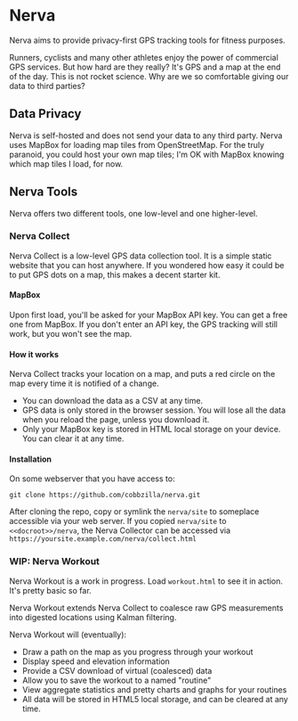 # Nerva

Nerva aims to provide privacy-first GPS tracking tools for fitness purposes.

Runners, cyclists and many other athletes enjoy the power of commercial GPS services. But how hard are they really? It's GPS and a map at the end of the day. This is not rocket science. Why are we so comfortable giving our data
to third parties?

## Data Privacy
Nerva is self-hosted and does not send your data to any third party.
Nerva uses MapBox for loading map tiles from OpenStreetMap.
For the truly paranoid, you could host your own map tiles; I'm OK with MapBox knowing which map tiles I load, for now.

## Nerva Tools
Nerva offers two different tools, one low-level and one higher-level.

### Nerva Collect
Nerva Collect is a low-level GPS data collection tool. It is a simple static website that you can host anywhere. If you wondered how easy it could be to put GPS dots on a map, this makes a decent starter kit.

#### MapBox
Upon first load, you'll be asked for your MapBox API key. You can get a free one from MapBox. If you don't enter an API key, the GPS tracking will still work, but you won't see the map.

#### How it works
Nerva Collect tracks your location on a map, and puts a red circle on the map every time it is notified of a change.
 * You can download the data as a CSV at any time.
 * GPS data is only stored in the browser session. You will lose all the data when you reload the page, unless you download it.
 * Only your MapBox key is stored in HTML local storage on your device. You can clear it at any time.

#### Installation

On some webserver that you have access to:

    git clone https://github.com/cobbzilla/nerva.git

After cloning the repo, copy or symlink the `nerva/site` to someplace accessible via your web server.
If you copied `nerva/site` to `<<docroot>>/nerva`, the Nerva Collector can be accessed via `https://yoursite.example.com/nerva/collect.html`

### WIP: Nerva Workout

Nerva Workout is a work in progress. Load `workout.html` to see it in action. It's pretty basic so far.

Nerva Workout extends Nerva Collect to coalesce raw GPS measurements into digested locations using Kalman filtering.

Nerva Workout will (eventually):
 * Draw a path on the map as you progress through your workout
 * Display speed and elevation information
 * Provide a CSV download of virtual (coalesced) data
 * Allow you to save the workout to a named "routine"
 * View aggregate statistics and pretty charts and graphs for your routines
 * All data will be stored in HTML5 local storage, and can be cleared at any time.

